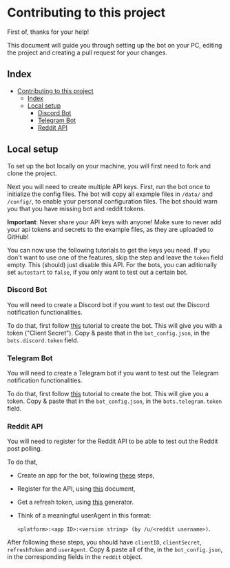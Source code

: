 # Contributing to this project

First of, thanks for your help!

This document will guide you through setting up the bot on your PC, editing the project and creating a pull request for your changes.

## Index

- [Contributing to this project](#contributing-to-this-project)
  - [Index](#index)
  - [Local setup](#local-setup)
    - [Discord Bot](#discord-bot)
    - [Telegram Bot](#telegram-bot)
    - [Reddit API](#reddit-api)

## Local setup

To set up the bot locally on your machine, you will first need to fork and clone the project.

Next you will need to create multiple API keys. First, run the bot once to initialize the config files. The bot will copy all example files in `/data/` and `/config/`, to enable your personal configuration files.
The bot should warn you that you have missing bot and reddit tokens.

**Important**: Never share your API keys with anyone! Make sure to never add your api tokens and secrets to the example files, as they are uploaded to GitHub!

You can now use the following tutorials to get the keys you need. If you don't want to use one of the features, skip the step and leave the `token` field empty. This (should) just disable this API. For the bots, you can aditionally set `autostart` to `false`, if you only want to test out a certain bot.

### Discord Bot

You will need to create a Discord bot if you want to test out the Discord notification functionalities.

To do that, first follow [this](https://discordpy.readthedocs.io/en/rewrite/discord.html) tutorial to create the bot. This will give you with a token ("Client Secret"). Copy & paste that in the `bot_config.json`, in the `bots.discord.token` field.

### Telegram Bot

You will need to create a Telegram bot if you want to test out the Telegram notification functionalities.

To do that, first follow [this](https://core.telegram.org/bots#3-how-do-i-create-a-bot) tutorial to create the bot. This will give you a token. Copy & paste that in the `bot_config.json`, in the `bots.telegram.token` field.

### Reddit API

You will need to register for the Reddit API to be able to test out the Reddit post polling.

To do that,

* Create an app for the bot, following [these](https://github.com/reddit-archive/reddit/wiki/OAuth2#getting-started) steps,
* Register for the API, using [this](https://docs.google.com/forms/d/e/1FAIpQLSezNdDNK1-P8mspSbmtC2r86Ee9ZRbC66u929cG2GX0T9UMyw/viewform) document,
* Get a refresh token, using [this](https://not-an-aardvark.github.io/reddit-oauth-helper/) generator.
* Think of a meaningful userAgent in this format: 
  
  `<platform>:<app ID>:<version string> (by /u/<reddit username>)`.

After following these steps, you should have `clientID`, `clientSecret`, `refreshToken` and `userAgent`. Copy & paste all of the, in  the `bot_config.json`, in the corresponding fields in the `reddit` object. 
